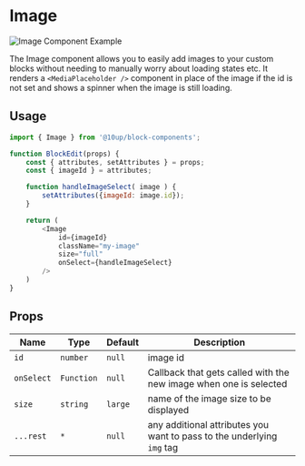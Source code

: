 # Image

![Image Component Example](../../images/image-component.gif)

The Image component allows you to easily add images to your custom blocks without needing to manually worry about loading states etc. It renders a `<MediaPlaceholder />` component in place of the image if the id is not set and shows a spinner when the image is still loading.

## Usage

```js
import { Image } from '@10up/block-components';

function BlockEdit(props) {
    const { attributes, setAttributes } = props;
    const { imageId } = attributes;

    function handleImageSelect( image ) {
        setAttributes({imageId: image.id});
    }

    return (
        <Image
            id={imageId}
            className="my-image"
            size="full"
            onSelect={handleImageSelect}
        />
    )
}
```

## Props

| Name       | Type              | Default  |  Description                                                   |
| ---------- | ----------------- | -------- | -------------------------------------------------------------- |
| `id` | `number`    | `null`   | image id          |
| `onSelect` | `Function` | `null` | Callback that gets called with the new image when one is selected |
| `size` | `string` | `large` | name of the image size to be displayed |
| `...rest` | `*` | `null` | any additional attributes you want to pass to the underlying `img` tag |
